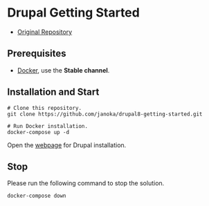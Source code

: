 # Drupal Getting Started

- [Original Repository](https://github.com/janoka/drupal8-getting-started)

## Prerequisites

- [Docker](https://docs.docker.com/engine/installation/), use the **Stable channel**.

## Installation and Start

````
# Clone this repository.
git clone https://github.com/janoka/drupal8-getting-started.git

# Run Docker installation.
docker-compose up -d

````

Open the [webpage](http://drupal.docker.localhost:8000/) for Drupal installation.



## Stop

Please run the following command to stop the solution.

````
docker-compose down
````